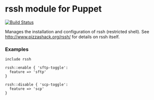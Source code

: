 # rssh module for Puppet

[![Build
Status](https://secure.travis-ci.org/woneill/puppet-rssh.png)](http://travis-ci.org/woneill/puppet-rssh)

Manages the installation and configuration of rssh (restricted shell). See
<http://www.pizzashack.org/rssh/> for details on rssh itself.

### Examples

    include rssh

    rssh::enable { 'sftp-toggle':
      feature => 'sftp'
    }

    rssh::disable { 'scp-toggle':
      feature => 'scp'
    }
